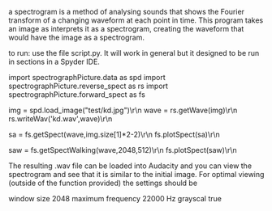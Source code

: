 a spectrogram is a method of analysing sounds that shows the Fourier transform of a changing waveform at each point in time. This program takes an image as interprets it as a spectrogram, creating the  waveform that would have the image as a spectrogram.

to run: use the file script.py. It will work in general but it designed to be run in sections in a Spyder IDE.


import spectrographPicture.data as spd
import spectrographPicture.reverse_spect as rs
import spectrographPicture.forward_spect as fs


img = spd.load_image("test/kd.jpg")\r\n
wave = rs.getWave(img)\r\n
rs.writeWav('kd.wav',wave)\r\n

sa = fs.getSpect(wave,img.size[1]*2-2)\r\n
fs.plotSpect(sa)\r\n

saw = fs.getSpectWalking(wave,2048,512)\r\n
fs.plotSpect(saw)\r\n

The resulting .wav file can be loaded into Audacity and you can view the spectrogram and see that it is similar to the initial image. For optimal viewing (outside of the function provided) the settings should be 

window size 2048
maximum frequency 22000 Hz
grayscal true